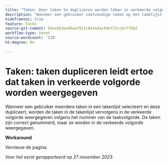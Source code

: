 ```yaml
---
title: "Taken: Door taken te dupliceren worden taken in verkeerde volgorde weergegeven"
description: "Wanneer een gebruiker veelvoudige taken op een taaklijst selecteert en hen dupliceert, toont de taaklijst dan de taken in de verkeerde orde volgens het aantal van de taakorde. De taken zijn correct genummerd, maar ze worden in de verkeerde volgorde weergegeven. Er is een oplossing beschikbaar."
hidefromtoc: true
feature: Tasks
source-git-commit: 93ea563ee9bae7911c043e4ac94bf12cc8cffbbd
workflow-type: tm+mt
source-wordcount: '118'
ht-degree: 0%

---
```



# Taken: taken dupliceren leidt ertoe dat taken in verkeerde volgorde worden weergegeven

Wanneer een gebruiker meerdere taken in een takenlijst selecteert en deze dupliceert, worden de taken in de takenlijst vervolgens in de verkeerde volgorde weergegeven volgens het nummer van de taakvolgorde. De taken zijn correct genummerd, maar ze worden in de verkeerde volgorde weergegeven.

**Workaround**

Vernieuw de pagina.

_Voor het eerst gerapporteerd op 27 november 2023._
